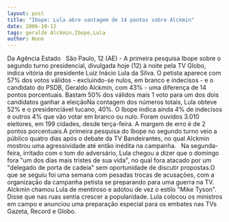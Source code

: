```yaml
---
layout: post
title: "Ibope: Lula abre vantagem de 14 pontos sobre Alckmin"
date: 2006-10-12
tags: geraldo Alckmin,Ibope,Lula
author: None
---
```

Da Agência Estado
&nbsp;
São Paulo, 12 (AE) - A primeira pesquisa Ibope sobre o segundo turno presidencial, divulgada hoje (12) à noite pela TV Globo, indica vitória do presidente Luiz Inácio Lula da Silva. O petista aparece com 57% dos votos válidos - excluindo-se nulos, em branco e indecisos - e o candidato do PSDB, Geraldo Alckmin, com 43% - uma diferença de 14 pontos porcentuais. Bastam 50% dos válidos mais 1 voto para um dos dois candidatos ganhar a eleiçãoNa contagem dos números totais, Lula obteve 52% e o presidenciável tucano, 40%. O Ibope indica ainda 4% de indecisos e outros 4% que vão votar em branco ou nulo. Foram ouvidos 3.010 eleitores, em 199 cidades, desde terça-feira. A margem de erro é de 2 pontos porcentuais.A primeira pesquisa do Ibope no segundo turno veio a público quatro dias após o debate da TV Bandeirantes, no qual Alckmin mostrou uma agressividade até então inédita na campanha. 
&nbsp;
Na segunda-feira, irritado com o tom do adversário, Lula chegou a dizer que o domingo fora \"um dos dias mais tristes de sua vida\", no qual fora atacado por um \"delegado de porta de cadeia\" sem oportunidade de discutir propostas.O que se seguiu foi uma semana com pesadas trocas de acusações, com a organização da campanha petista se preparando para uma guerra na TV. 
&nbsp;
Alckmin chamou Lula de mentiroso e adotou de vez o estilo \"Mike Tyson\". Disse que nas ruas sentia crescer a popularidade. Lula colocou os ministros em campo e anunciou uma preparação especial para os embates nas TVs Gazeta, Record e Globo. 